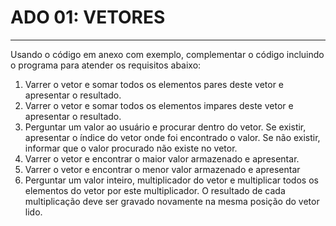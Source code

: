 # ADO 01: VETORES
---

   Usando o código em anexo com exemplo, complementar o código incluindo o programa para atender os requisitos abaixo:
1. Varrer o vetor e somar todos os elementos pares deste vetor e apresentar o resultado.
2. Varrer o vetor e somar todos os elementos impares deste vetor e apresentar o resultado.
3. Perguntar um valor ao usuário e procurar dentro do vetor. Se existir, apresentar o índice do vetor onde foi encontrado o valor. Se não existir, informar que o valor procurado não existe no vetor.
4. Varrer o vetor e encontrar o maior valor armazenado e apresentar.
5. Varrer o vetor e encontrar o menor valor armazenado e apresentar
6. Perguntar um valor inteiro, multiplicador do vetor e multiplicar todos os elementos do vetor por este multiplicador. O resultado de cada multiplicação deve ser gravado novamente na mesma posição do vetor lido.